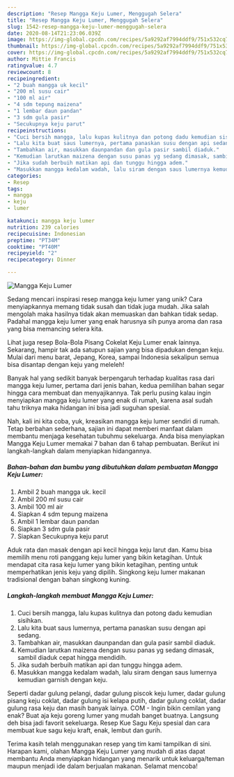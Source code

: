 ```yaml
---
description: "Resep Mangga Keju Lumer, Menggugah Selera"
title: "Resep Mangga Keju Lumer, Menggugah Selera"
slug: 1542-resep-mangga-keju-lumer-menggugah-selera
date: 2020-08-14T21:23:06.039Z
image: https://img-global.cpcdn.com/recipes/5a9292af7994ddf9/751x532cq70/mangga-keju-lumer-foto-resep-utama.jpg
thumbnail: https://img-global.cpcdn.com/recipes/5a9292af7994ddf9/751x532cq70/mangga-keju-lumer-foto-resep-utama.jpg
cover: https://img-global.cpcdn.com/recipes/5a9292af7994ddf9/751x532cq70/mangga-keju-lumer-foto-resep-utama.jpg
author: Mittie Francis
ratingvalue: 4.7
reviewcount: 8
recipeingredient:
- "2 buah mangga uk kecil"
- "200 ml susu cair"
- "100 ml air"
- "4 sdm tepung maizena"
- "1 lembar daun pandan"
- "3 sdm gula pasir"
- "Secukupnya keju parut"
recipeinstructions:
- "Cuci bersih mangga, lalu kupas kulitnya dan potong dadu kemudian sisihkan."
- "Lalu kita buat saus lumernya, pertama panaskan susu dengan api sedang."
- "Tambahkan air, masukkan daunpandan dan gula pasir sambil diaduk."
- "Kemudian larutkan maizena dengan susu panas yg sedang dimasak, sambil diaduk cepat hingga mendidih."
- "Jika sudah berbuih matikan api dan tunggu hingga adem."
- "Masukkan mangga kedalam wadah, lalu siram dengan saus lumernya kemudian garnish dengan keju."
categories:
- Resep
tags:
- mangga
- keju
- lumer

katakunci: mangga keju lumer 
nutrition: 239 calories
recipecuisine: Indonesian
preptime: "PT34M"
cooktime: "PT40M"
recipeyield: "2"
recipecategory: Dinner

---
```



![Mangga Keju Lumer](https://img-global.cpcdn.com/recipes/5a9292af7994ddf9/751x532cq70/mangga-keju-lumer-foto-resep-utama.jpg)

Sedang mencari inspirasi resep mangga keju lumer yang unik? Cara menyiapkannya memang tidak susah dan tidak juga mudah. Jika salah mengolah maka hasilnya tidak akan memuaskan dan bahkan tidak sedap. Padahal mangga keju lumer yang enak harusnya sih punya aroma dan rasa yang bisa memancing selera kita.

Lihat juga resep Bola-Bola Pisang Cokelat Keju Lumer enak lainnya. Sekarang, hampir tak ada satupun sajian yang bisa dipadukan dengan keju. Mulai dari menu barat, Jepang, Korea, sampai Indonesia sekalipun semua bisa disantap dengan keju yang meleleh!

Banyak hal yang sedikit banyak berpengaruh terhadap kualitas rasa dari mangga keju lumer, pertama dari jenis bahan, kedua pemilihan bahan segar hingga cara membuat dan menyajikannya. Tak perlu pusing kalau ingin menyiapkan mangga keju lumer yang enak di rumah, karena asal sudah tahu triknya maka hidangan ini bisa jadi suguhan spesial.


Nah, kali ini kita coba, yuk, kreasikan mangga keju lumer sendiri di rumah. Tetap berbahan sederhana, sajian ini dapat memberi manfaat dalam membantu menjaga kesehatan tubuhmu sekeluarga. Anda bisa menyiapkan Mangga Keju Lumer memakai 7 bahan dan 6 tahap pembuatan. Berikut ini langkah-langkah dalam menyiapkan hidangannya.

<!--inarticleads1-->

##### Bahan-bahan dan bumbu yang dibutuhkan dalam pembuatan Mangga Keju Lumer:

1. Ambil 2 buah mangga uk. kecil
1. Ambil 200 ml susu cair
1. Ambil 100 ml air
1. Siapkan 4 sdm tepung maizena
1. Ambil 1 lembar daun pandan
1. Siapkan 3 sdm gula pasir
1. Siapkan Secukupnya keju parut


Aduk rata dan masak dengan api kecil hingga keju larut dan. Kamu bisa memilih menu roti panggang keju lumer yang bikin ketagihan. Untuk mendapat cita rasa keju lumer yang bikin ketagihan, penting untuk memperhatikan jenis keju yang dipilih. Singkong keju lumer makanan tradisional dengan bahan singkong kuning. 

<!--inarticleads2-->

##### Langkah-langkah membuat Mangga Keju Lumer:

1. Cuci bersih mangga, lalu kupas kulitnya dan potong dadu kemudian sisihkan.
1. Lalu kita buat saus lumernya, pertama panaskan susu dengan api sedang.
1. Tambahkan air, masukkan daunpandan dan gula pasir sambil diaduk.
1. Kemudian larutkan maizena dengan susu panas yg sedang dimasak, sambil diaduk cepat hingga mendidih.
1. Jika sudah berbuih matikan api dan tunggu hingga adem.
1. Masukkan mangga kedalam wadah, lalu siram dengan saus lumernya kemudian garnish dengan keju.


Seperti dadar gulung pelangi, dadar gulung piscok keju lumer, dadar gulung pisang keju coklat, dadar gulung isi kelapa putih, dadar gulung coklat, dadar gulung rasa keju dan masih banyak lainya. COM - Ingin bikin cemilan yang enak? Buat aja keju goreng lumer yang mudah banget buatnya. Langsung deh bisa jadi favorit sekeluarga. Resep Kue Sagu Keju spesial dan cara membuat kue sagu keju kraft, enak, lembut dan gurih. 

Terima kasih telah menggunakan resep yang tim kami tampilkan di sini. Harapan kami, olahan Mangga Keju Lumer yang mudah di atas dapat membantu Anda menyiapkan hidangan yang menarik untuk keluarga/teman maupun menjadi ide dalam berjualan makanan. Selamat mencoba!
